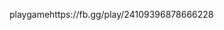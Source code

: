 playgamehttps://fb.gg/play/24109396878666228

<!---
giftcardvalidator/giftcardvalidator is a ✨ special ✨ repository because its `README.md` (this file) appears on your GitHub profile.
You can click the Preview link to take a look at your changes.
--->
